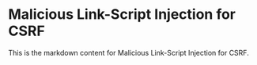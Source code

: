 # Malicious Link-Script Injection for CSRF

This is the markdown content for Malicious Link-Script Injection for CSRF.
